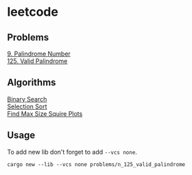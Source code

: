 # leetcode

## Problems

[9. Palindrome Number](problems/n_9_palindrome_number)\
[125. Valid Palindrome](problems/n_125_valid_palindrome)

## Algorithms

[Binary Search](algorithms/binary_search)\
[Selection Sort](algorithms/selection_sort)\
[Find Max Size Squire Plots](algorithms/find_max_size_square_plots)

## Usage

To add new lib don't forget to add `--vcs none`.

```shell
cargo new --lib --vcs none problems/n_125_valid_palindrome
```
